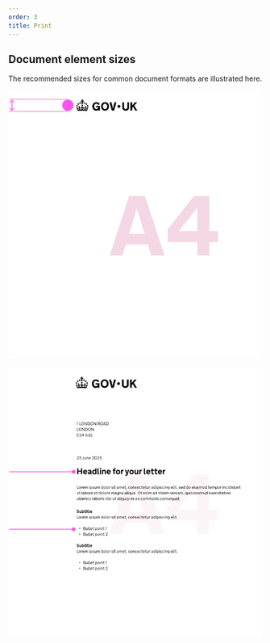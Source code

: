 ```yaml
---
order: 3
title: Print
---
```


## Document element sizes

The recommended sizes for common document formats are illustrated here.

![TODO](./print-guide-1.svg)

![TODO](./print-guide-2.svg)
